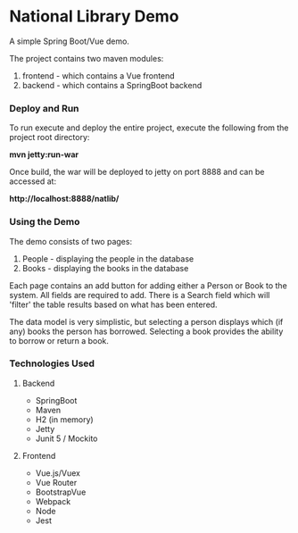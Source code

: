 # National Library Demo

A simple Spring Boot/Vue demo.

The project contains two maven modules:

1. frontend - which contains a Vue frontend
1. backend - which contains a SpringBoot backend

### Deploy and Run
To run execute and deploy the entire project, execute the following from the project root directory:

__mvn jetty:run-war__

Once build, the war will be deployed to jetty on port 8888 and can be accessed at:

__http://localhost:8888/natlib/__

### Using the Demo
The demo consists of two pages:

1. People - displaying the people in the database
1. Books - displaying the books in the database

Each page contains an add button for adding either a Person or Book to the system.  All fields are required to add.  There is a Search field which will 'filter' the table results based on what has been entered.

The data model is very simplistic, but selecting a person displays which (if any) books the person has borrowed.  Selecting a book provides the ability to borrow or return a book.  

### Technologies Used
1. Backend
    * SpringBoot
    * Maven
    * H2 (in memory)
    * Jetty
    * Junit 5 / Mockito
    
2. Frontend
    * Vue.js/Vuex
    * Vue Router
    * BootstrapVue
    * Webpack
    * Node
    * Jest





